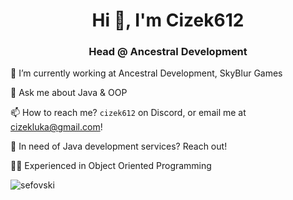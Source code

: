 <h1 align="center">Hi 👋, I'm Cizek612</h1>
<h3 align="center">Head @ Ancestral Development</h3>


🔭 I’m currently working at Ancestral Development, SkyBlur Games

💬 Ask me about Java & OOP

📫 How to reach me? ```cizek612``` on Discord, or email me at cizekluka@gmail.com!

🌌 In need of Java development services? Reach out!

🧑‍💻 Experienced in Object Oriented Programming 

<p align="left"> <img src="https://komarev.com/ghpvc/?username=sefovski&label=Profile%20views&color=0e75b6&style=flat" alt="sefovski" /> </p>
